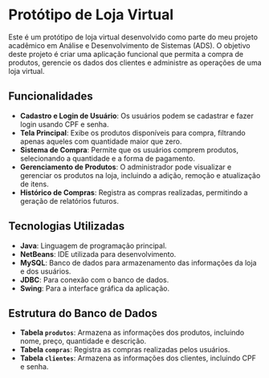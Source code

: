 # Protótipo de Loja Virtual

Este é um protótipo de loja virtual desenvolvido como parte do meu projeto acadêmico em Análise e Desenvolvimento de Sistemas (ADS). O objetivo deste projeto é criar uma aplicação funcional que permita a compra de produtos, gerencie os dados dos clientes e administre as operações de uma loja virtual.

## Funcionalidades

- **Cadastro e Login de Usuário**: Os usuários podem se cadastrar e fazer login usando CPF e senha.
- **Tela Principal**: Exibe os produtos disponíveis para compra, filtrando apenas aqueles com quantidade maior que zero.
- **Sistema de Compra**: Permite que os usuários comprem produtos, selecionando a quantidade e a forma de pagamento.
- **Gerenciamento de Produtos**: O administrador pode visualizar e gerenciar os produtos na loja, incluindo a adição, remoção e atualização de itens.
- **Histórico de Compras**: Registra as compras realizadas, permitindo a geração de relatórios futuros.

## Tecnologias Utilizadas

- **Java**: Linguagem de programação principal.
- **NetBeans**: IDE utilizada para desenvolvimento.
- **MySQL**: Banco de dados para armazenamento das informações da loja e dos usuários.
- **JDBC**: Para conexão com o banco de dados.
- **Swing**: Para a interface gráfica da aplicação.

## Estrutura do Banco de Dados

- **Tabela `produtos`**: Armazena as informações dos produtos, incluindo nome, preço, quantidade e descrição.
- **Tabela `compras`**: Registra as compras realizadas pelos usuários.
- **Tabela `clientes`**: Armazena as informações dos clientes, incluindo CPF e senha.

